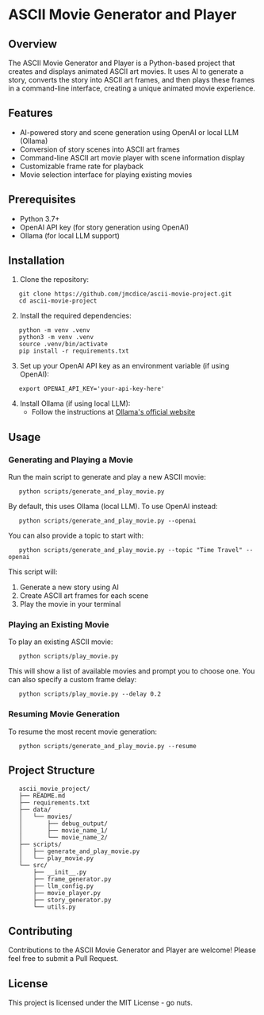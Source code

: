 # ASCII Movie Generator and Player

## Overview
The ASCII Movie Generator and Player is a Python-based project that creates and displays animated ASCII art movies. It uses AI to generate a story, converts the story into ASCII art frames, and then plays these frames in a command-line interface, creating a unique animated movie experience.

## Features
- AI-powered story and scene generation using OpenAI or local LLM (Ollama)
- Conversion of story scenes into ASCII art frames
- Command-line ASCII art movie player with scene information display
- Customizable frame rate for playback
- Movie selection interface for playing existing movies

## Prerequisites
- Python 3.7+
- OpenAI API key (for story generation using OpenAI)
- Ollama (for local LLM support)

## Installation

1. Clone the repository:
```
   git clone https://github.com/jmcdice/ascii-movie-project.git
   cd ascii-movie-project
```

2. Install the required dependencies:
```
   python -m venv .venv
   python3 -m venv .venv
   source .venv/bin/activate
   pip install -r requirements.txt
```

3. Set up your OpenAI API key as an environment variable (if using OpenAI):
```
   export OPENAI_API_KEY='your-api-key-here'
```

4. Install Ollama (if using local LLM):
   - Follow the instructions at [Ollama's official website](https://ollama.ai/download)

## Usage

### Generating and Playing a Movie

Run the main script to generate and play a new ASCII movie:

```
   python scripts/generate_and_play_movie.py
```

By default, this uses Ollama (local LLM). To use OpenAI instead:

```
   python scripts/generate_and_play_movie.py --openai
```

You can also provide a topic to start with:

```
   python scripts/generate_and_play_movie.py --topic "Time Travel" --openai
```

This script will:
1. Generate a new story using AI
2. Create ASCII art frames for each scene
3. Play the movie in your terminal

### Playing an Existing Movie

To play an existing ASCII movie:

```
   python scripts/play_movie.py
```

This will show a list of available movies and prompt you to choose one. You can also specify a custom frame delay:

```
   python scripts/play_movie.py --delay 0.2
```

### Resuming Movie Generation

To resume the most recent movie generation:

```
   python scripts/generate_and_play_movie.py --resume
```

## Project Structure

```
   ascii_movie_project/
   ├── README.md
   ├── requirements.txt
   ├── data/
   │   └── movies/
   │       ├── debug_output/
   │       ├── movie_name_1/
   │       └── movie_name_2/
   ├── scripts/
   │   ├── generate_and_play_movie.py
   │   └── play_movie.py
   └── src/
       ├── __init__.py
       ├── frame_generator.py
       ├── llm_config.py
       ├── movie_player.py
       ├── story_generator.py
       └── utils.py
```

## Contributing

Contributions to the ASCII Movie Generator and Player are welcome! Please feel free to submit a Pull Request.

## License

This project is licensed under the MIT License - go nuts. 

